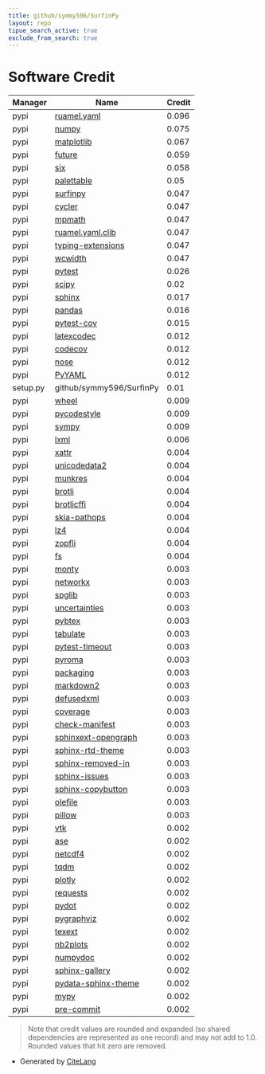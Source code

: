 ```yaml
---
title: github/symmy596/SurfinPy
layout: repo
tipue_search_active: true
exclude_from_search: true
---
```

# Software Credit

|Manager|Name|Credit|
|-------|----|------|
|pypi|[ruamel.yaml](https://sourceforge.net/p/ruamel-yaml/code/ci/default/tree)|0.096|
|pypi|[numpy](https://pypi.org/project/numpy)|0.075|
|pypi|[matplotlib](https://matplotlib.org)|0.067|
|pypi|[future](https://python-future.org)|0.059|
|pypi|[six](https://pypi.org/project/six)|0.058|
|pypi|[palettable](https://jiffyclub.github.io/palettable/)|0.05|
|pypi|[surfinpy](https://github.com/symmy596/SurfinPy)|0.047|
|pypi|[cycler](https://github.com/matplotlib/cycler)|0.047|
|pypi|[mpmath](http://mpmath.org/)|0.047|
|pypi|[ruamel.yaml.clib](https://sourceforge.net/p/ruamel-yaml-clib/code/ci/default/tree)|0.047|
|pypi|[typing-extensions](https://pypi.org/project/typing-extensions)|0.047|
|pypi|[wcwidth](https://pypi.org/project/wcwidth)|0.047|
|pypi|[pytest](https://pypi.org/project/pytest)|0.026|
|pypi|[scipy](https://pypi.org/project/scipy)|0.02|
|pypi|[sphinx](https://pypi.org/project/sphinx)|0.017|
|pypi|[pandas](https://pypi.org/project/pandas)|0.016|
|pypi|[pytest-cov](https://pypi.org/project/pytest-cov)|0.015|
|pypi|[latexcodec](https://github.com/mcmtroffaes/latexcodec)|0.012|
|pypi|[codecov](https://pypi.org/project/codecov)|0.012|
|pypi|[nose](https://pypi.org/project/nose)|0.012|
|pypi|[PyYAML](https://pypi.org/project/PyYAML)|0.012|
|setup.py|github/symmy596/SurfinPy|0.01|
|pypi|[wheel](https://pypi.org/project/wheel)|0.009|
|pypi|[pycodestyle](https://pypi.org/project/pycodestyle)|0.009|
|pypi|[sympy](https://sympy.org)|0.009|
|pypi|[lxml](https://pypi.org/project/lxml)|0.006|
|pypi|[xattr](https://pypi.org/project/xattr)|0.004|
|pypi|[unicodedata2](https://pypi.org/project/unicodedata2)|0.004|
|pypi|[munkres](https://pypi.org/project/munkres)|0.004|
|pypi|[brotli](https://pypi.org/project/brotli)|0.004|
|pypi|[brotlicffi](https://pypi.org/project/brotlicffi)|0.004|
|pypi|[skia-pathops](https://pypi.org/project/skia-pathops)|0.004|
|pypi|[lz4](https://pypi.org/project/lz4)|0.004|
|pypi|[zopfli](https://pypi.org/project/zopfli)|0.004|
|pypi|[fs](https://pypi.org/project/fs)|0.004|
|pypi|[monty](https://github.com/materialsvirtuallab/monty)|0.003|
|pypi|[networkx](https://networkx.org/)|0.003|
|pypi|[spglib](http://spglib.github.io/spglib/)|0.003|
|pypi|[uncertainties](http://uncertainties-python-package.readthedocs.io/)|0.003|
|pypi|[pybtex](https://pybtex.org/)|0.003|
|pypi|[tabulate](https://github.com/astanin/python-tabulate)|0.003|
|pypi|[pytest-timeout](https://pypi.org/project/pytest-timeout)|0.003|
|pypi|[pyroma](https://pypi.org/project/pyroma)|0.003|
|pypi|[packaging](https://pypi.org/project/packaging)|0.003|
|pypi|[markdown2](https://pypi.org/project/markdown2)|0.003|
|pypi|[defusedxml](https://pypi.org/project/defusedxml)|0.003|
|pypi|[coverage](https://pypi.org/project/coverage)|0.003|
|pypi|[check-manifest](https://pypi.org/project/check-manifest)|0.003|
|pypi|[sphinxext-opengraph](https://pypi.org/project/sphinxext-opengraph)|0.003|
|pypi|[sphinx-rtd-theme](https://pypi.org/project/sphinx-rtd-theme)|0.003|
|pypi|[sphinx-removed-in](https://pypi.org/project/sphinx-removed-in)|0.003|
|pypi|[sphinx-issues](https://pypi.org/project/sphinx-issues)|0.003|
|pypi|[sphinx-copybutton](https://pypi.org/project/sphinx-copybutton)|0.003|
|pypi|[olefile](https://pypi.org/project/olefile)|0.003|
|pypi|[pillow](https://python-pillow.org)|0.003|
|pypi|[vtk](https://vtk.org)|0.002|
|pypi|[ase](https://pypi.org/project/ase)|0.002|
|pypi|[netcdf4](https://pypi.org/project/netcdf4)|0.002|
|pypi|[tqdm](https://pypi.org/project/tqdm)|0.002|
|pypi|[plotly](https://pypi.org/project/plotly)|0.002|
|pypi|[requests](https://pypi.org/project/requests)|0.002|
|pypi|[pydot](https://pypi.org/project/pydot)|0.002|
|pypi|[pygraphviz](https://pypi.org/project/pygraphviz)|0.002|
|pypi|[texext](https://pypi.org/project/texext)|0.002|
|pypi|[nb2plots](https://pypi.org/project/nb2plots)|0.002|
|pypi|[numpydoc](https://pypi.org/project/numpydoc)|0.002|
|pypi|[sphinx-gallery](https://pypi.org/project/sphinx-gallery)|0.002|
|pypi|[pydata-sphinx-theme](https://pypi.org/project/pydata-sphinx-theme)|0.002|
|pypi|[mypy](https://pypi.org/project/mypy)|0.002|
|pypi|[pre-commit](https://pypi.org/project/pre-commit)|0.002|


> Note that credit values are rounded and expanded (so shared dependencies are represented as one record) and may not add to 1.0. Rounded values that hit zero are removed.


- Generated by [CiteLang](https://github.com/vsoch/citelang)
